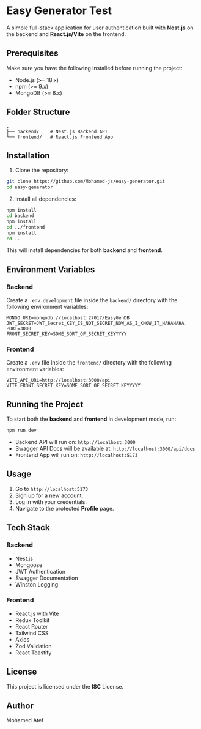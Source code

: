 # Easy Generator Test

A simple full-stack application for user authentication built with **Nest.js** on the backend and **React.js/Vite** on the frontend.

## Prerequisites

Make sure you have the following installed before running the project:

- Node.js (>= 18.x)
- npm (>= 9.x)
- MongoDB (>= 6.x)

## Folder Structure

```
.
├── backend/    # Nest.js Backend API
└── frontend/   # React.js Frontend App
```

## Installation

1. Clone the repository:

```bash
git clone https://github.com/Mohamed-js/easy-generator.git
cd easy-generator
```

2. Install all dependencies:

```bash
npm install
cd backend
npm install
cd ../frontend
npm install
cd ..
```

This will install dependencies for both **backend** and **frontend**.

## Environment Variables

### Backend
Create a `.env.development` file inside the `backend/` directory with the following environment variables:

```
MONGO_URI=mongodb://localhost:27017/EasyGenDB
JWT_SECRET=JWT_Secret_KEY_IS_NOT_SECRET_NOW_AS_I_KNOW_IT_HAHAHAHA
PORT=3000
FRONT_SECRET_KEY=SOME_SORT_OF_SECRET_KEYYYYY
```

### Frontend
Create a `.env` file inside the `frontend/` directory with the following environment variables:

```
VITE_API_URL=http://localhost:3000/api
VITE_FRONT_SECRET_KEY=SOME_SORT_OF_SECRET_KEYYYYY
```

## Running the Project

To start both the **backend** and **frontend** in development mode, run:

```bash
npm run dev
```

- Backend API will run on: `http://localhost:3000`
- Swagger API Docs will be available at: `http://localhost:3000/api/docs`
- Frontend App will run on: `http://localhost:5173`

## Usage

1. Go to `http://localhost:5173`
2. Sign up for a new account.
3. Log in with your credentials.
4. Navigate to the protected **Profile** page.

## Tech Stack

### Backend
- Nest.js
- Mongoose
- JWT Authentication
- Swagger Documentation
- Winston Logging

### Frontend
- React.js with Vite
- Redux Toolkit
- React Router
- Tailwind CSS
- Axios
- Zod Validation
- React Toastify

## License
This project is licensed under the **ISC** License.

## Author
Mohamed Atef

